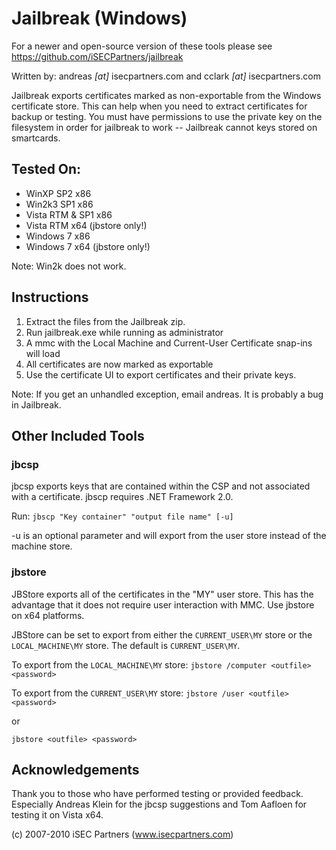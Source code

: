 Jailbreak (Windows)
===================

For a newer and open-source version of these tools please see 
https://github.com/iSECPartners/jailbreak

Written by: andreas _[at]_ isecpartners.com and cclark _[at]_ isecpartners.com

Jailbreak exports certificates marked as non-exportable from the Windows 
certificate store.  This can help when you need to extract certificates 
for backup or testing. You must have permissions to use the private key on the 
filesystem in order for jailbreak to work -- Jailbreak cannot keys stored
on smartcards.

Tested On: 
----------

* WinXP SP2 x86
* Win2k3 SP1 x86
* Vista RTM & SP1 x86
* Vista RTM x64 (jbstore only!)
* Windows 7 x86
* Windows 7 x64 (jbstore only!)

Note: Win2k does not work. 

Instructions
------------

1. Extract the files from the Jailbreak zip.
2. Run jailbreak.exe while running as administrator
3. A mmc with the Local Machine and Current-User Certificate snap-ins will load
4. All certificates are now marked as exportable
5. Use the certificate UI to export certificates and their private keys. 

Note: If you get an unhandled exception, email andreas.  It is probably a bug
in Jailbreak.

Other Included Tools
--------------------

### jbcsp

jbcsp exports keys that are contained within the CSP and not associated with a
certificate. jbscp requires .NET Framework 2.0.

Run: 
`jbscp "Key container" "output file name" [-u]`

-u is an optional parameter and will export from the user store instead of the
machine store.

### jbstore

JBStore exports all of the certificates in the "MY" user store. This has the
advantage that it does not require user interaction with MMC. Use jbstore on
x64 platforms.

JBStore can be set to export from either the `CURRENT_USER\MY` store or the
`LOCAL_MACHINE\MY` store.  The default is `CURRENT_USER\MY`.

To export from the `LOCAL_MACHINE\MY` store:
`jbstore /computer <outfile> <password>`

To export from the `CURRENT_USER\MY` store:
`jbstore /user <outfile> <password>`

or

`jbstore <outfile> <password>`

Acknowledgements
----------------

Thank you to those who have performed testing or provided feedback. Especially
Andreas Klein for the jbcsp suggestions and Tom Aafloen for testing it on Vista
x64.

(c) 2007-2010 iSEC Partners (www.isecpartners.com)
